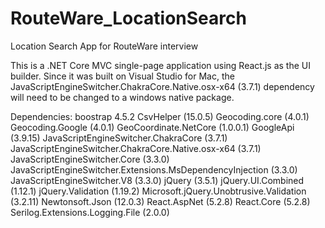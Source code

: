 # RouteWare_LocationSearch
Location Search App for RouteWare interview

This is a .NET Core MVC single-page application using React.js as the UI builder. Since it was built on Visual Studio for Mac, the JavaScriptEngineSwitcher.ChakraCore.Native.osx-x64 (3.7.1) dependency will need to be changed to a windows native package.


Dependencies:
  boostrap 4.5.2
  CsvHelper (15.0.5)
  Geocoding.core (4.0.1)
  Geocoding.Google (4.0.1)
  GeoCoordinate.NetCore (1.0.0.1)
  GoogleApi (3.9.15)
  JavaScriptEngineSwitcher.ChakraCore (3.7.1)
  JavaScriptEngineSwitcher.ChakraCore.Native.osx-x64 (3.7.1)
  JavaScriptEngineSwitcher.Core (3.3.0)
  JavaScriptEngineSwitcher.Extensions.MsDependencyInjection (3.3.0)
  JavaScriptEngineSwitcher.V8 (3.3.0)
  jQuery (3.5.1)
  jQuery.UI.Combined (1.12.1)
  jQuery.Validation (1.19.2)
  Microsoft.jQuery.Unobtrusive.Validation (3.2.11)
  Newtonsoft.Json (12.0.3)
  React.AspNet (5.2.8)
  React.Core (5.2.8)
  Serilog.Extensions.Logging.File (2.0.0)
